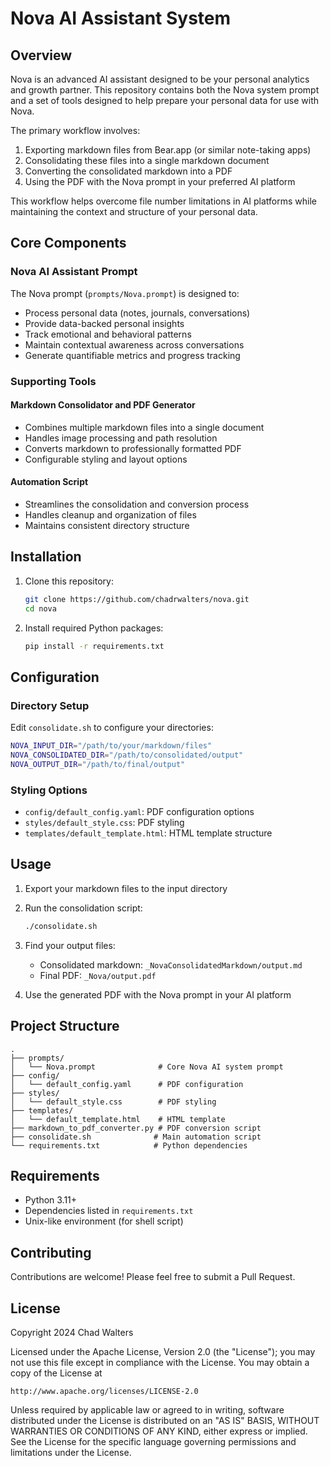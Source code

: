 # Nova AI Assistant System

## Overview

Nova is an advanced AI assistant designed to be your personal analytics and growth partner. This repository contains both the Nova system prompt and a set of tools designed to help prepare your personal data for use with Nova.

The primary workflow involves:
1. Exporting markdown files from Bear.app (or similar note-taking apps)
2. Consolidating these files into a single markdown document
3. Converting the consolidated markdown into a PDF
4. Using the PDF with the Nova prompt in your preferred AI platform

This workflow helps overcome file number limitations in AI platforms while maintaining the context and structure of your personal data.

## Core Components

### Nova AI Assistant Prompt

The Nova prompt (`prompts/Nova.prompt`) is designed to:
- Process personal data (notes, journals, conversations)
- Provide data-backed personal insights
- Track emotional and behavioral patterns
- Maintain contextual awareness across conversations
- Generate quantifiable metrics and progress tracking

### Supporting Tools

#### Markdown Consolidator and PDF Generator
- Combines multiple markdown files into a single document
- Handles image processing and path resolution
- Converts markdown to professionally formatted PDF
- Configurable styling and layout options

#### Automation Script
- Streamlines the consolidation and conversion process
- Handles cleanup and organization of files
- Maintains consistent directory structure

## Installation

1. Clone this repository:
   ```bash
   git clone https://github.com/chadrwalters/nova.git
   cd nova
   ```

2. Install required Python packages:
   ```bash
   pip install -r requirements.txt
   ```

## Configuration

### Directory Setup
Edit `consolidate.sh` to configure your directories:
```bash
NOVA_INPUT_DIR="/path/to/your/markdown/files"
NOVA_CONSOLIDATED_DIR="/path/to/consolidated/output"
NOVA_OUTPUT_DIR="/path/to/final/output"
```

### Styling Options
- `config/default_config.yaml`: PDF configuration options
- `styles/default_style.css`: PDF styling
- `templates/default_template.html`: HTML template structure

## Usage

1. Export your markdown files to the input directory

2. Run the consolidation script:
   ```bash
   ./consolidate.sh
   ```

3. Find your output files:
   - Consolidated markdown: `_NovaConsolidatedMarkdown/output.md`
   - Final PDF: `_Nova/output.pdf`

4. Use the generated PDF with the Nova prompt in your AI platform

## Project Structure
```
.
├── prompts/
│   └── Nova.prompt              # Core Nova AI system prompt
├── config/
│   └── default_config.yaml      # PDF configuration
├── styles/
│   └── default_style.css        # PDF styling
├── templates/
│   └── default_template.html    # HTML template
├── markdown_to_pdf_converter.py # PDF conversion script
├── consolidate.sh              # Main automation script
└── requirements.txt            # Python dependencies
```

## Requirements

- Python 3.11+
- Dependencies listed in `requirements.txt`
- Unix-like environment (for shell script)

## Contributing

Contributions are welcome! Please feel free to submit a Pull Request.

## License

Copyright 2024 Chad Walters

Licensed under the Apache License, Version 2.0 (the "License");
you may not use this file except in compliance with the License.
You may obtain a copy of the License at

    http://www.apache.org/licenses/LICENSE-2.0

Unless required by applicable law or agreed to in writing, software
distributed under the License is distributed on an "AS IS" BASIS,
WITHOUT WARRANTIES OR CONDITIONS OF ANY KIND, either express or implied.
See the License for the specific language governing permissions and
limitations under the License.